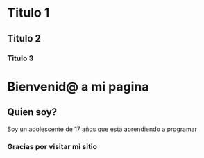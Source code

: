 # Titulo 1

## Titulo 2

### Titulo 3

# Bienvenid@ a mi pagina

## Quien soy?

Soy un adolescente de 17 años que esta aprendiendo a programar

### Gracias por visitar mi sitio
